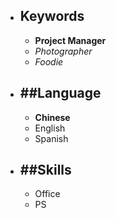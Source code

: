 - ## **Keywords**
  - **Project Manager**
  - *Photographer*
  - _Foodie_ 

- ## **##Language**
  - **Chinese**
  - English
  - Spanish  

- ## **##Skills**
  - Office
  - PS 
